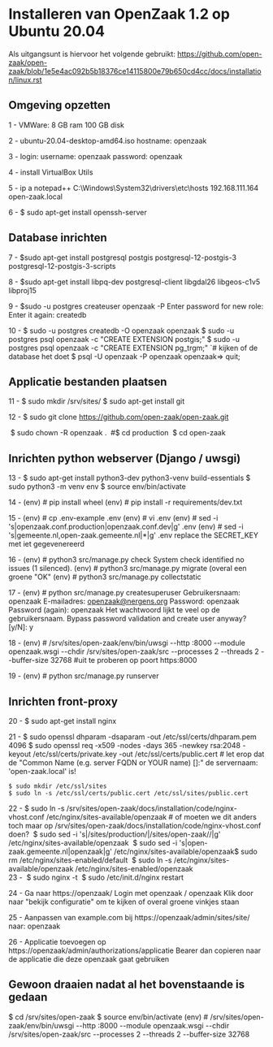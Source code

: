 # Installeren van OpenZaak 1.2 op Ubuntu 20.04

Als uitgangsunt is hiervoor het volgende gebruikt: 
https://github.com/open-zaak/open-zaak/blob/1e5e4ac092b5b18376ce14115800e79b650cd4cc/docs/installation/linux.rst

## Omgeving opzetten

1 - VMWare:
	8 GB ram
	100 GB disk

2 - ubuntu-20.04-desktop-amd64.iso
	hostname: openzaak

3 - login:
	username: openzaak
	password: openzaak

4 - install VirtualBox Utils

5 - ip a
	notepad++ C:\Windows\System32\drivers\etc\hosts
	192.168.111.164 open-zaak.local

6 - $ sudo apt-get install openssh-server 

## Database inrichten

7 - $sudo apt-get install postgresql postgis postgresql-12-postgis-3 postgresql-12-postgis-3-scripts

8 - $sudo apt-get install libpq-dev postgresql-client libgdal26 libgeos-c1v5  libproj15

9 - $sudo -u postgres createuser openzaak -P
	Enter password for new role:
	Enter it again:
	createdb 
	
10 - 
	$ sudo -u postgres createdb -O openzaak openzaak
	$ sudo -u postgres psql openzaak -c  "CREATE EXTENSION postgis;"
	$ sudo -u postgres psql openzaak -c  "CREATE EXTENSION pg_trgm;"
	`# kijken of de database het doet
	$ psql -U openzaak -P openzaak
	openzaak=> quit;

## Applicatie bestanden plaatsen	

11 - 
	$ sudo mkdir /srv/sites/
	$ sudo apt-get install git

12 - 
	$ sudo git clone https://github.com/open-zaak/open-zaak.git	

​	$ sudo chown -R openzaak .
​	#$ cd production
​	$ cd open-zaak

## Inrichten python webserver (Django / uwsgi)	

13 - 
	$ sudo apt-get install python3-dev python3-venv build-essentials
	$ sudo python3 -m venv env
	$ source env/bin/activate	
	
14 - 
	(env) # pip install wheel
	(env) # pip install -r requirements/dev.txt

15 - 
	(env) # cp .env-example .env 
	(env) # vi .env 
	(env) # sed -i 's|openzaak.conf.production|openzaak.conf.dev|g' .env 
	(env) # sed -i 's|gemeente.nl,open-zaak.gemeente.nl|*|g' .env 
	replace the SECRET_KEY met iet gegevenereerd
	
16 - 
	(env) # python3 src/manage.py check
	System check identified no issues (1 silenced).
	(env) # python3 src/manage.py migrate
	(overal een groene "OK"
	(env) # python3 src/manage.py collectstatic
	
17 - 
	(env) # python src/manage.py createsuperuser
	Gebruikersnaam: openzaak
	E-mailadres: openzaak@nergens.org
	Password: openzaak
	Password (again): openzaak
	Het wachtwoord lijkt te veel op de gebruikersnaam.
	Bypass password validation and create user anyway? [y/N]: y

18 - 
	(env) # /srv/sites/open-zaak/env/bin/uwsgi --http :8000  --module openzaak.wsgi  --chdir /srv/sites/open-zaak/src  --processes 2  --threads 2  --buffer-size 32768
	#uit te proberen op poort https:8000
	
19 - 
	(env) # python src/manage.py runserver

## Inrichten front-proxy

20 - 
	$ sudo apt-get install nginx
	
21 - 
	$ sudo openssl dhparam -dsaparam -out /etc/ssl/certs/dhparam.pem 4096
	$ sudo openssl req -x509 -nodes -days 365 -newkey rsa:2048 -keyout /etc/ssl/certs/private.key -out /etc/ssl/certs/public.cert
		# let erop dat de "Common Name (e.g. server FQDN or YOUR name) []:" de servernaam: 'open-zaak.local' is!
		
	$ sudo mkdir /etc/ssl/sites
	$ sudo ln -s /etc/ssl/certs/public.cert /etc/ssl/sites/public.cert

22 - 
	$ sudo ln -s /srv/sites/open-zaak/docs/installation/code/nginx-vhost.conf /etc/nginx/sites-available/openzaak
	# of moeten we dit anders toch maar op /srv/sites/open-zaak/docs/installation/code/nginx-vhost.conf doen?
​	$ sudo sed -i 's|/sites/production/|/sites/open-zaak//|g' /etc/nginx/sites-available/openzaak
​	$ sudo sed -i 's|open-zaak.gemeente.nl|openzaak|g' /etc/nginx/sites-available/openzaak
​	$ sudo rm /etc/nginx/sites-enabled/default
​	$ sudo ln -s /etc/nginx/sites-available/openzaak /etc/nginx/sites-enabled/openzaak
​	
23 - 
​	$ sudo nginx -t
​	$ sudo /etc/init.d/nginx restart

24 - 
	Ga naar https://openzaak/
	Login met openzaak / openzaak
	Klik door naar "bekijk configuratie" om te kijken of overal groene vinkjes staan
	
25 - 
	Aanpassen van example.com bij https://openzaak/admin/sites/site/ 
		naar: openzaak
		
26 - 
	Applicatie toevoegen op https://openzaak/admin/authorizations/applicatie
	Bearer dan copieren naar de applicatie die deze openzaak gaat gebruiken

## Gewoon draaien nadat al het bovenstaande is gedaan
$ cd /srv/sites/open-zaak
$ source env/bin/activate
(env) # /srv/sites/open-zaak/env/bin/uwsgi --http :8000  --module openzaak.wsgi  --chdir /srv/sites/open-zaak/src  --processes 2  --threads 2  --buffer-size 32768